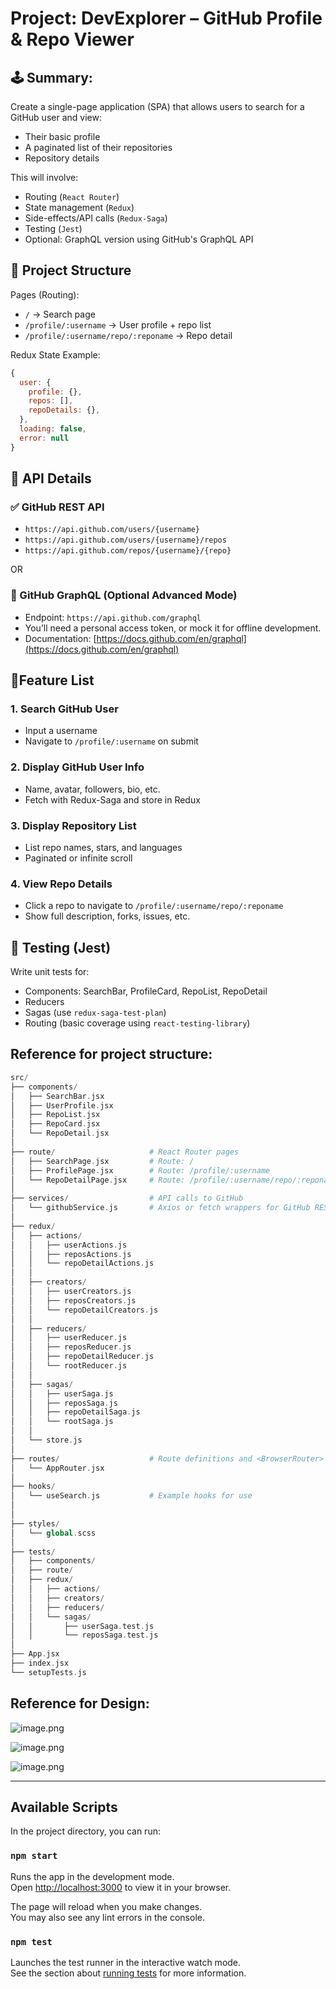 # Project: DevExplorer – GitHub Profile & Repo Viewer

## 🕹️ Summary:

Create a single-page application (SPA) that allows users to search for a GitHub user and view:

- Their basic profile
- A paginated list of their repositories
- Repository details

This will involve:

- Routing (`React Router`)
- State management (`Redux`)
- Side-effects/API calls (`Redux-Saga`)
- Testing (`Jest`)
- Optional: GraphQL version using GitHub's GraphQL API

## 🧱 **Project Structure**

Pages (Routing):

- `/` → Search page
- `/profile/:username` → User profile + repo list
- `/profile/:username/repo/:reponame` → Repo detail

Redux State Example:

```jsx
{
  user: {
    profile: {},
    repos: [],
    repoDetails: {},
  },
  loading: false,
  error: null
}

```

## 📡 API Details

### ✅ GitHub REST API

- `https://api.github.com/users/{username}`
- `https://api.github.com/users/{username}/repos`
- `https://api.github.com/repos/{username}/{repo}`

OR

### 🧬 GitHub GraphQL (Optional Advanced Mode)

- Endpoint: `https://api.github.com/graphql`
- You’ll need a personal access token, or mock it for offline development.
- Documentation: [https://docs.github.com/en/graphql](https://docs.github.com/en/graphql)

## 🧠Feature List

### 1. Search GitHub User

- Input a username
- Navigate to `/profile/:username` on submit

### 2. Display GitHub User Info

- Name, avatar, followers, bio, etc.
- Fetch with Redux-Saga and store in Redux

### 3. Display Repository List

- List repo names, stars, and languages
- Paginated or infinite scroll

### 4. View Repo Details

- Click a repo to navigate to `/profile/:username/repo/:reponame`
- Show full description, forks, issues, etc.

## 🧪 **Testing (Jest)**

Write unit tests for:

- Components: SearchBar, ProfileCard, RepoList, RepoDetail
- Reducers
- Sagas (use `redux-saga-test-plan`)
- Routing (basic coverage using  `react-testing-library`)

## Reference for project structure:

```php
src/
├── components/
│   ├── SearchBar.jsx
│   ├── UserProfile.jsx
│   ├── RepoList.jsx
│   ├── RepoCard.jsx
│   └── RepoDetail.jsx
│
├── route/                     # React Router pages
│   ├── SearchPage.jsx         # Route: /
│   ├── ProfilePage.jsx        # Route: /profile/:username
│   └── RepoDetailPage.jsx     # Route: /profile/:username/repo/:reponame
│
├── services/                  # API calls to GitHub
│   └── githubService.js       # Axios or fetch wrappers for GitHub REST/GraphQL
│
├── redux/
│   ├── actions/
│   │   ├── userActions.js
│   │   ├── reposActions.js
│   │   └── repoDetailActions.js
│   │
│   ├── creators/
│   │   ├── userCreators.js
│   │   ├── reposCreators.js
│   │   └── repoDetailCreators.js
│   │
│   ├── reducers/
│   │   ├── userReducer.js
│   │   ├── reposReducer.js
│   │   ├── repoDetailReducer.js
│   │   └── rootReducer.js
│   │
│   ├── sagas/
│   │   ├── userSaga.js
│   │   ├── reposSaga.js
│   │   ├── repoDetailSaga.js
│   │   └── rootSaga.js
│   │
│   └── store.js
│
├── routes/                    # Route definitions and <BrowserRouter>
│   └── AppRouter.jsx
│
├── hooks/                    
│   └── useSearch.js           # Example hooks for use
│                  
│
├── styles/                    
│   └── global.scss
│
├── tests/
│   ├── components/
│   ├── route/
│   ├── redux/
│   │   ├── actions/
│   │   ├── creators/
│   │   ├── reducers/
│   │   └── sagas/
│   │       ├── userSaga.test.js
│   │       └── reposSaga.test.js
│
├── App.jsx
├── index.jsx
└── setupTests.js

```

## Reference for Design:

![image.png](https://github.com/user-attachments/assets/445020fb-a891-40d0-bc33-84ca4449deb2)

![image.png](https://github.com/user-attachments/assets/b3d45f64-b9cf-4af1-b4e6-931cd39ed2a6)

![image.png](https://github.com/user-attachments/assets/a7300b21-a730-4c8c-a41a-beac9cf22828)

---

## Available Scripts

In the project directory, you can run:

### `npm start`

Runs the app in the development mode.\
Open [http://localhost:3000](http://localhost:3000) to view it in your browser.

The page will reload when you make changes.\
You may also see any lint errors in the console.

### `npm test`

Launches the test runner in the interactive watch mode.\
See the section about [running tests](https://facebook.github.io/create-react-app/docs/running-tests) for more information.
